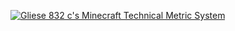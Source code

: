 [![Gliese 832 c's Minecraft Technical Metric System](https://user-images.githubusercontent.com/55159077/167264687-0a35853f-3e7c-4bbb-9044-6811ecd891c7.png)](https://github.com/Gliese-832-c/minecraft-technical-metric-system)
